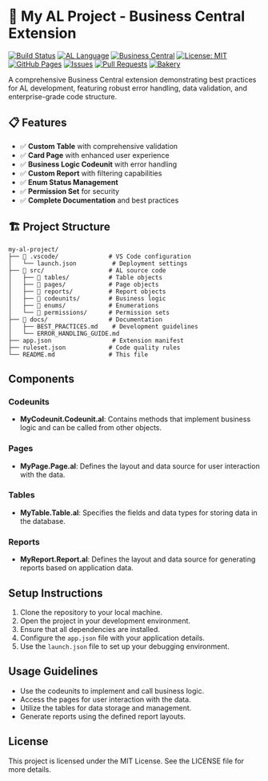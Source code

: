 # 🥖 My AL Project - Business Central Extension

[![Build Status](https://github.com/BoopasBagelDeli/bc-extension/workflows/AL%20Build%20and%20Test/badge.svg)](https://github.com/BoopasBagelDeli/bc-extension/actions)
[![AL Language](https://img.shields.io/badge/AL-Business%20Central-blue)](https://docs.microsoft.com/en-us/dynamics365/business-central/dev-itpro/developer/devenv-programming-in-al)
[![Business Central](https://img.shields.io/badge/Business%20Central-22.0-green)](https://docs.microsoft.com/en-us/dynamics365/business-central/)
[![License: MIT](https://img.shields.io/badge/License-MIT-yellow.svg)](https://opensource.org/licenses/MIT)
[![GitHub Pages](https://img.shields.io/badge/docs-GitHub%20Pages-blue)](https://boopasbageldeli.github.io/bc-extension/)
[![Issues](https://img.shields.io/github/issues/BoopasBagelDeli/bc-extension)](https://github.com/BoopasBagelDeli/bc-extension/issues)
[![Pull Requests](https://img.shields.io/github/issues-pr/BoopasBagelDeli/bc-extension)](https://github.com/BoopasBagelDeli/bc-extension/pulls)
[![Bakery](https://img.shields.io/badge/Industry-Bakery-orange)](https://github.com/BoopasBagelDeli/bc-extension)

A comprehensive Business Central extension demonstrating best practices for AL development, featuring robust error handling, data validation, and enterprise-grade code structure.

## 📋 **Features**

- ✅ **Custom Table** with comprehensive validation
- ✅ **Card Page** with enhanced user experience
- ✅ **Business Logic Codeunit** with error handling
- ✅ **Custom Report** with filtering capabilities
- ✅ **Enum Status Management** 
- ✅ **Permission Set** for security
- ✅ **Complete Documentation** and best practices

## 🏗️ **Project Structure**

```
my-al-project/
├── 📁 .vscode/              # VS Code configuration
│   └── launch.json          # Deployment settings
├── 📁 src/                  # AL source code
│   ├── 📁 tables/           # Table objects
│   ├── 📁 pages/            # Page objects
│   ├── 📁 reports/          # Report objects
│   ├── 📁 codeunits/        # Business logic
│   ├── 📁 enums/            # Enumerations
│   └── 📁 permissions/      # Permission sets
├── 📁 docs/                 # Documentation
│   ├── BEST_PRACTICES.md    # Development guidelines
│   └── ERROR_HANDLING_GUIDE.md
├── app.json                 # Extension manifest
├── ruleset.json            # Code quality rules
└── README.md               # This file
```

## Components

### Codeunits
- **MyCodeunit.Codeunit.al**: Contains methods that implement business logic and can be called from other objects.

### Pages
- **MyPage.Page.al**: Defines the layout and data source for user interaction with the data.

### Tables
- **MyTable.Table.al**: Specifies the fields and data types for storing data in the database.

### Reports
- **MyReport.Report.al**: Defines the layout and data source for generating reports based on application data.

## Setup Instructions
1. Clone the repository to your local machine.
2. Open the project in your development environment.
3. Ensure that all dependencies are installed.
4. Configure the `app.json` file with your application details.
5. Use the `launch.json` file to set up your debugging environment.

## Usage Guidelines
- Use the codeunits to implement and call business logic.
- Access the pages for user interaction with the data.
- Utilize the tables for data storage and management.
- Generate reports using the defined report layouts.

## License
This project is licensed under the MIT License. See the LICENSE file for more details.